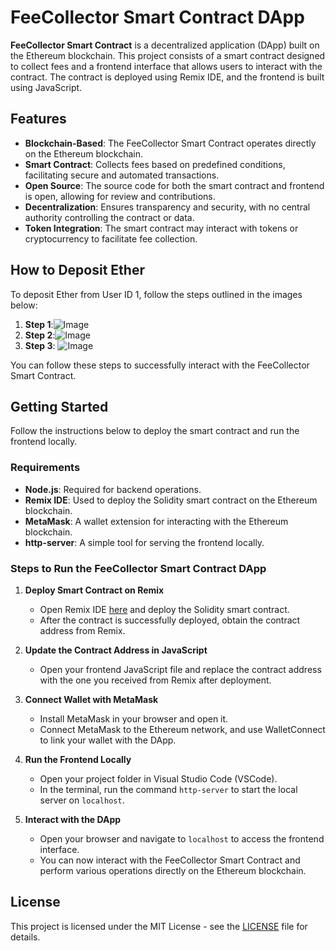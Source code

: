# FeeCollector Smart Contract DApp

**FeeCollector Smart Contract** is a decentralized application (DApp) built on the Ethereum blockchain. This project consists of a smart contract designed to collect fees and a frontend interface that allows users to interact with the contract. The contract is deployed using Remix IDE, and the frontend is built using JavaScript.

## Features

- **Blockchain-Based**: The FeeCollector Smart Contract operates directly on the Ethereum blockchain.
- **Smart Contract**: Collects fees based on predefined conditions, facilitating secure and automated transactions.
- **Open Source**: The source code for both the smart contract and frontend is open, allowing for review and contributions.
- **Decentralization**: Ensures transparency and security, with no central authority controlling the contract or data.
- **Token Integration**: The smart contract may interact with tokens or cryptocurrency to facilitate fee collection.

## How to Deposit Ether

To deposit Ether from User ID 1, follow the steps outlined in the images below:

1. **Step 1**:![Image](https://github.com/user-attachments/assets/1bdc495f-1bb2-465f-85b5-8a7a919ad4ee)
2. **Step 2**:![Image](https://github.com/user-attachments/assets/602d93da-1c8d-4165-acb4-2a0084fb91d3)
3. **Step 3**: ![Image](https://github.com/user-attachments/assets/c0492f20-2b94-4278-9b90-8aa87b9804d2)

You can follow these steps to successfully interact with the FeeCollector Smart Contract.

## Getting Started

Follow the instructions below to deploy the smart contract and run the frontend locally.

### Requirements

- **Node.js**: Required for backend operations.
- **Remix IDE**: Used to deploy the Solidity smart contract on the Ethereum blockchain.
- **MetaMask**: A wallet extension for interacting with the Ethereum blockchain.
- **http-server**: A simple tool for serving the frontend locally.

### Steps to Run the FeeCollector Smart Contract DApp

1. **Deploy Smart Contract on Remix**
   - Open Remix IDE [here](https://remix.ethereum.org) and deploy the Solidity smart contract.
   - After the contract is successfully deployed, obtain the contract address from Remix.

2. **Update the Contract Address in JavaScript**
   - Open your frontend JavaScript file and replace the contract address with the one you received from Remix after deployment.

3. **Connect Wallet with MetaMask**
   - Install MetaMask in your browser and open it.
   - Connect MetaMask to the Ethereum network, and use WalletConnect to link your wallet with the DApp.

4. **Run the Frontend Locally**
   - Open your project folder in Visual Studio Code (VSCode).
   - In the terminal, run the command `http-server` to start the local server on `localhost`.

5. **Interact with the DApp**
   - Open your browser and navigate to `localhost` to access the frontend interface.
   - You can now interact with the FeeCollector Smart Contract and perform various operations directly on the Ethereum blockchain.

## License

This project is licensed under the MIT License - see the [LICENSE](LICENSE) file for details.


